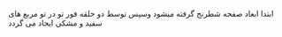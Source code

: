ابتدا ابعاد صفحه شطرنج گرفته میشود وسپس توسط دو حلقه فور تو در تو مربع های سفید و مشکی ایجاد می گردد
